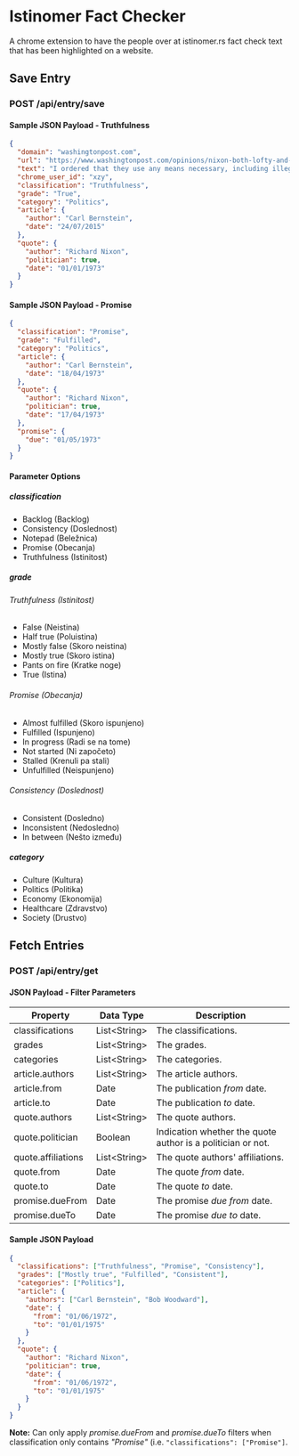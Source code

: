 # Istinomer Fact Checker
A chrome extension to have the people over at istinomer.rs fact check text that has been highlighted on a website.


## Save Entry
### POST  /api/entry/save
#### Sample JSON Payload - Truthfulness
```json 
{
  "domain": "washingtonpost.com",
  "url": "https://www.washingtonpost.com/opinions/nixon-both-lofty-and-criminal/2015/07/24/5e3ee074-2b1a-11e5-bd33-395c05608059_story.html",
  "text": "I ordered that they use any means necessary, including illegal means, to accomplish this goal.... The president of the United States can never admit that.",
  "chrome_user_id": "xzy",
  "classification": "Truthfulness",
  "grade": "True",
  "category": "Politics",
  "article": {
    "author": "Carl Bernstein",
    "date": "24/07/2015"
  },
  "quote": {
    "author": "Richard Nixon",
    "politician": true,
    "date": "01/01/1973"
  }
}
```

#### Sample JSON Payload - Promise
```json 
{
  "classification": "Promise",
  "grade": "Fulfilled",
  "category": "Politics",
  "article": {
    "author": "Carl Bernstein",
    "date": "18/04/1973"
  },
  "quote": {
    "author": "Richard Nixon",
    "politician": true,
    "date": "17/04/1973"
  },
  "promise": {
    "due": "01/05/1973"
  }
}
``` 

#### Parameter Options
##### classification 
 - Backlog (Backlog)
 - Consistency (Doslednost)
 - Notepad (Beležnica)
 - Promise (Obecanja)
 - Truthfulness (Istinitost)


##### grade 
###### Truthfulness (Istinitost)
 - False (Neistina)
 - Half true (Poluistina)
 - Mostly false (Skoro neistina)
 - Mostly true (Skoro istina)
 - Pants on fire (Kratke noge)
 - True (Istina)

###### Promise (Obecanja)

 - Almost fulfilled (Skoro ispunjeno)
 - Fulfilled (Ispunjeno)
 - In progress (Radi se na tome)
 - Not started (Ni započeto)
 - Stalled (Krenuli pa stali)
 - Unfulfilled (Neispunjeno)

###### Consistency (Doslednost)
 - Consistent (Dosledno)
 - Inconsistent (Nedosledno) 
 - In between (Nešto između)

##### category 
 - Culture (Kultura)
 - Politics (Politika)
 - Economy (Ekonomija)
 - Healthcare (Zdravstvo)
 - Society (Drustvo)


## Fetch Entries
### POST  /api/entry/get
#### JSON Payload - Filter Parameters 

| Property          | Data Type     | Description                                                   |
|-------------------|---------------|---------------------------------------------------------------|
| classifications   | List\<String\>| The classifications.                                          |
| grades            | List\<String\>| The grades.                                                   |
| categories        | List\<String\>| The categories.                                               |
| article.authors   | List\<String\>| The article authors.                                          |
| article.from      | Date          | The publication _from_ date.                                  |
| article.to        | Date          | The publication _to_ date.                                    |
| quote.authors     | List\<String\>| The quote authors.                                            |
| quote.politician  | Boolean       | Indication whether the quote author is a politician or not.   |
| quote.affiliations| List\<String\>| The quote authors' affiliations.                              |
| quote.from        | Date          | The quote _from_ date.                                        |
| quote.to          | Date          | The quote _to_ date.                                          |
| promise.dueFrom   | Date          | The promise _due from_ date.                                  |
| promise.dueTo     | Date          | The promise _due to_ date.                                    |


#### Sample JSON Payload
```json 
{
  "classifications": ["Truthfulness", "Promise", "Consistency"],
  "grades": ["Mostly true", "Fulfilled", "Consistent"],
  "categories": ["Politics"],
  "article": {
    "authors": ["Carl Bernstein", "Bob Woodward"],
    "date": {
      "from": "01/06/1972",
      "to": "01/01/1975"
    }
  },
  "quote": {
    "author": "Richard Nixon",
    "politician": true,
    "date": {
      "from": "01/06/1972",
      "to": "01/01/1975"
    }
  }
}
``` 

**Note:** Can only apply _promise.dueFrom_ and _promise.dueTo_ filters when classification only contains _"Promise"_ (i.e. `"classifications": ["Promise"]`.
